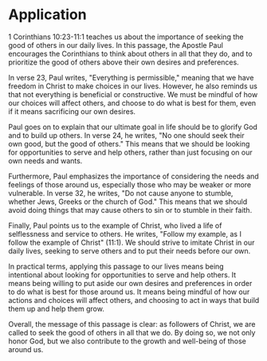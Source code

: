 # Application

1 Corinthians 10:23-11:1 teaches us about the importance of seeking the good of others in our daily lives. In this passage, the Apostle Paul encourages the Corinthians to think about others in all that they do, and to prioritize the good of others above their own desires and preferences.

In verse 23, Paul writes, "Everything is permissible," meaning that we have freedom in Christ to make choices in our lives. However, he also reminds us that not everything is beneficial or constructive. We must be mindful of how our choices will affect others, and choose to do what is best for them, even if it means sacrificing our own desires.

Paul goes on to explain that our ultimate goal in life should be to glorify God and to build up others. In verse 24, he writes, "No one should seek their own good, but the good of others." This means that we should be looking for opportunities to serve and help others, rather than just focusing on our own needs and wants.

Furthermore, Paul emphasizes the importance of considering the needs and feelings of those around us, especially those who may be weaker or more vulnerable. In verse 32, he writes, "Do not cause anyone to stumble, whether Jews, Greeks or the church of God." This means that we should avoid doing things that may cause others to sin or to stumble in their faith.

Finally, Paul points us to the example of Christ, who lived a life of selflessness and service to others. He writes, "Follow my example, as I follow the example of Christ" (11:1). We should strive to imitate Christ in our daily lives, seeking to serve others and to put their needs before our own.

In practical terms, applying this passage to our lives means being intentional about looking for opportunities to serve and help others. It means being willing to put aside our own desires and preferences in order to do what is best for those around us. It means being mindful of how our actions and choices will affect others, and choosing to act in ways that build them up and help them grow.

Overall, the message of this passage is clear: as followers of Christ, we are called to seek the good of others in all that we do. By doing so, we not only honor God, but we also contribute to the growth and well-being of those around us.

